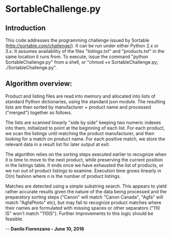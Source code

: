 # SortableChallenge.py


## Introduction
This code addresses the programming challenge issued by Sortable (http://sortable.com/challenge/). It can be run
under either Python 2.x or 3.x. It assumes availability of the files "listings.txt" and "products.txt" in the same
location it runs from. To execute, issue the command "python
SortableChallenge.py" from a shell, or "chmod +x SortableChallenge.py; ./SortableChallenge.py".

## Algorithm overview:
Product and listing files are read into memory and allocated into lists of standard Python dictionaries, using
the standard json module. The resulting lists are then sorted by manufacturer + product name and processed ("merged")
together as follows.

The lists are scanned linearly "side by side" keeping two numeric indexes into them, initialized to point at
the beginning of each list. For each product, we scan the listings until matching the product manufacturer,
and then looking for a match on product name. For each positive match, we store the relevant data in a result
list for later output at exit.

The algorithm relies on the sorting steps executed earlier to recognize when it is time to move to the next product,
while preserving the current position in the listings table. It ends once we have exhausted the list of products, or
we run out of product listings to examine. Execution time grows linearly in O(n) fashion where n is the number of
product listings.

Matches are detected using a simple substring search. This appears to yield rather accurate results given the nature
of the data being processed and the preparatory sorting steps ("Canon" will match "Canon Canada", "Agfa" will match
"AgfaPhoto" etc), but may fail to recognize product matches where their names are formulated with missing spaces or
other separators ("110 IS" won't match "110IS").  Further improvements to this logic should be feasible.
<br>

-- <b>Danilo Fiorenzano - June 10, 2016</b>
